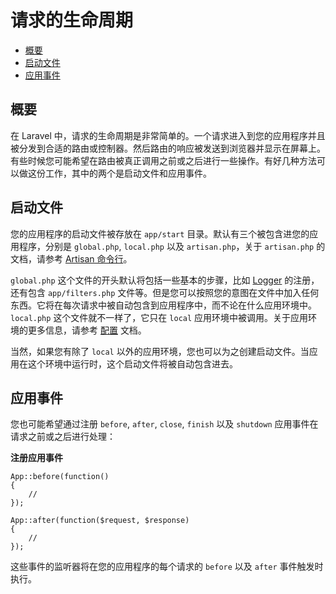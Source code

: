 # 请求的生命周期

- [概要](#overview)
- [启动文件](#start-files)
- [应用事件](#application-events)

<a name="overview"></a>
## 概要

在 Laravel 中，请求的生命周期是非常简单的。一个请求进入到您的应用程序并且被分发到合适的路由或控制器。然后路由的响应被发送到浏览器并显示在屏幕上。有些时候您可能希望在路由被真正调用之前或之后进行一些操作。有好几种方法可以做这份工作，其中的两个是启动文件和应用事件。

<a name="start-files"></a>
## 启动文件

您的应用程序的启动文件被存放在 `app/start` 目录。默认有三个被包含进您的应用程序，分别是 `global.php`, `local.php` 以及 `artisan.php`，关于 `artisan.php` 的文档，请参考 [Artisan 命令行](/docs/commands#registering-commands)。

`global.php` 这个文件的开头默认将包括一些基本的步骤，比如 [Logger](/docs/errors) 的注册，还有包含 `app/filters.php` 文件等。但是您可以按照您的意图在文件中加入任何东西。它将在每次请求中被自动包含到应用程序中，而不论在什么应用环境中。`local.php` 这个文件就不一样了，它只在 `local` 应用环境中被调用。关于应用环境的更多信息，请参考 [配置](/docs/configuration) 文档。

当然，如果您有除了 `local` 以外的应用环境，您也可以为之创建启动文件。当应用在这个环境中运行时，这个启动文件将被自动包含进去。

<a name="application-events"></a>
## 应用事件

您也可能希望通过注册 `before`, `after`, `close`, `finish` 以及 `shutdown` 应用事件在请求之前或之后进行处理：

**注册应用事件**

	App::before(function()
	{
		//
	});

	App::after(function($request, $response)
	{
		//
	});

这些事件的监听器将在您的应用程序的每个请求的 `before` 以及 `after` 事件触发时执行。
